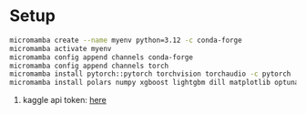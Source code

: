 # Setup
```bash
micromamba create --name myenv python=3.12 -c conda-forge
micromamba activate myenv
micromamba config append channels conda-forge
micromamba config append channels torch 
micromamba install pytorch::pytorch torchvision torchaudio -c pytorch
micromamba install polars numpy xgboost lightgbm dill matplotlib optuna -c conda-forge


```
1. kaggle api token: [here](https://teddylee777.github.io/kaggle/Kaggle-API-%EC%82%AC%EC%9A%A9%EB%B2%95/)